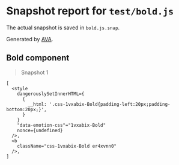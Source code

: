 # Snapshot report for `test/bold.js`

The actual snapshot is saved in `bold.js.snap`.

Generated by [AVA](https://ava.li).

## Bold component

> Snapshot 1

    [
      <style
        dangerouslySetInnerHTML={
          {
            __html: '.css-1vxabix-Bold{padding-left:20px;padding-bottom:20px;}',
          }
        }
        "data-emotion-css"="1vxabix-Bold"
        nonce={undefined}
      />,
      <b
        className="css-1vxabix-Bold er4xvnn0"
      />,
    ]
